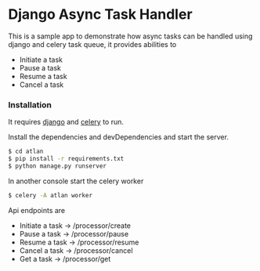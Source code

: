 # Django Async Task Handler

This is a sample app to demonstrate how async tasks can be handled using django and celery task queue, it provides abilities to

  - Initiate a task 
  - Pause a task
  - Resume a task
  - Cancel a task

### Installation

It requires [django](https://www.djangoproject.com/) and [celery](https://docs.celeryproject.org/en/stable/) to run.

Install the dependencies and devDependencies and start the server.

```sh
$ cd atlan
$ pip install -r requirements.txt
$ python manage.py runserver
```
In another console start the celery worker
```sh
$ celery -A atlan worker
```

Api endpoints are
  - Initiate a task -> /processor/create
  - Pause a task -> /processor/pause
  - Resume a task -> /processor/resume
  - Cancel a task -> /processor/cancel
  - Get a task -> /processor/get



